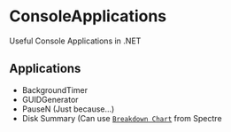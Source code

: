 # ConsoleApplications

Useful Console Applications in .NET

## Applications

- BackgroundTimer
- GUIDGenerator
- PauseN (Just because...)
- Disk Summary (Can use [`Breakdown Chart`](https://spectreconsole.net/widgets/breakdownchart) from Spectre
